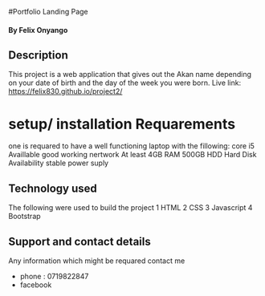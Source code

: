 #Portfolio Landing Page

#### By Felix Onyango
## Description
This project is a web application that gives out the Akan name depending on your date of birth and the day of the week you were born.
Live link: https://felix830.github.io/project2/ 
# setup/ installation Requarements
 one is requared to have a well functioning laptop with the fillowing:
  core i5
  Availlable good working nertwork
  At least 4GB RAM
  500GB HDD Hard Disk 
  Availability stable power suply


## Technology used
The following were used to build the project
1 HTML
2 CSS
3 Javascript
4 Bootstrap

## Support and contact details
Any information which might be requared contact me 
+ phone : 0719822847
+ facebook